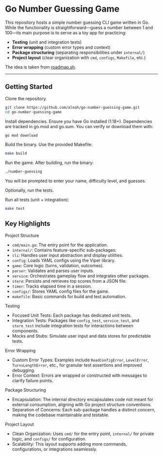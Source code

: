 # Go Number Guessing Game

This repository hosts a simple number guessing CLI game written in Go. While the functionality is straightforward—guess a number between 1 and 100—its main purpose is to serve as a toy app for practicing:

- **Testing** (unit and integration tests)
- **Error wrapping** (custom error types and context)
- **Package structuring** (separating responsibilities under `internal/`)
- **Project layout** (clear organization with `cmd`, `configs`, `Makefile`, etc.)

The idea is taken from [roadmap.sh](https://roadmap.sh/projects/number-guessing-game).

---

## Getting Started

Clone the repository.

```bash
git clone https://github.com/alnah/go-number-guessing-game.git
cd go-number-guessing-game
```

Install dependencies. Ensure you have Go installed (1.18+). Dependencies are tracked in go.mod and go.sum. You can verify or download them with:

```bash
go mod download
```

Build the binary. Use the provided Makefile:

```bash
make build
```

Run the game. After building, run the binary:

```bash
./number-guessing
```

You will be prompted to enter your name, difficulty level, and guesses.

Optionally, run the tests.

Run all tests (unit + integration):

```bash
make test
```

## Key Highlights

Project Structure

- `cmd/main.go`: The entry point for the application.
- `internal/`: Contains feature-specific sub-packages:
- `cli`: Handles user input abstraction and display utilities.
- `config`: Loads YAML configs using the Viper library.
- `game`: Core logic (turns, validation, outcomes).
- `parser`: Validates and parses user inputs.
- `service`: Orchestrates gameplay flow and integrates other packages.
- `store`: Persists and retrieves top scores from a JSON file.
- `timer`: Tracks elapsed time in a session.
- `configs/`: Stores YAML config files for the game.
- `makefile`: Basic commands for build and test automation.

Testing

- Focused Unit Tests: Each package has dedicated unit tests.
- Integration Tests: Packages like `config_test`, `service_test`, and `store_test` include integration tests for interactions between components.
- Mocks and Stubs: Simulate user input and data stores for predictable tests.

Error Wrapping

- Custom Error Types: Examples include `ReadConfigError`, `LevelError`, `TurnsLengthError`, etc., for granular test assertions and improved debugging.
- Error Context: Errors are wrapped or constructed with messages to clarify failure points.

Package Structuring

- Encapsulation: The internal directory encapsulates code not meant for external consumption, aligning with Go project structure conventions.
- Separation of Concerns: Each sub-package handles a distinct concern, making the codebase maintainable and testable.

Project Layout

- Clean Organization: Uses `cmd/` for the entry point, `internal/` for private logic, and `configs/` for configuration.
- Scalability: This layout supports adding more commands, configurations, or integrations seamlessly.
